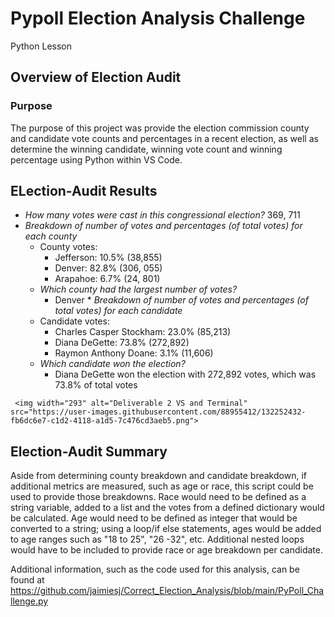 # Pypoll Election Analysis Challenge
Python Lesson

## Overview of Election Audit

### Purpose
The purpose of this project was provide the election commission county and candidate vote counts and percentages in a recent election, as well as determine the winning candidate, winning vote count and winning percentage using Python within VS Code.

## ELection-Audit Results
   * *How many votes were cast in this congressional election?* 369, 711
   *  *Breakdown of number of votes and percentages (of total votes) for each county*
      * County votes:
         * Jefferson: 10.5% (38,855)
         * Denver: 82.8% (306, 055)
         * Arapahoe: 6.7% (24, 801)
       * *Which county had the largest number of votes?*
          * Denver
    * *Breakdown of number of votes and percentages (of total votes) for each candidate*
      * Candidate votes:
        * Charles Casper Stockham: 23.0% (85,213)
        * Diana DeGette: 73.8% (272,892)
        * Raymon Anthony Doane: 3.1% (11,606)
      * *Which candidate won the election?*
        * Diana DeGette won the election with 272,892 votes, which was 73.8% of total votes

     <img width="293" alt="Deliverable 2 VS and Terminal" src="https://user-images.githubusercontent.com/88955412/132252432-fb6dc6e7-c1d2-4118-a1d5-7c476cd3aeb5.png">

## Election-Audit Summary
Aside from determining county breakdown and candidate breakdown, if additional metrics are measured, such as age or race, this script could be used to provide those breakdowns. Race would need to be defined as a string variable, added to a list and the votes from a defined dictionary would be calculated. Age would need to be defined as integer that would be converted to a string; using a loop/if else statements, ages would be added to age ranges such as "18 to 25", "26 -32", etc. Additional nested loops would have to be included to provide race or age breakdown per candidate.

Additional information, such as the code used for this analysis, can be found at
https://github.com/jaimiesj/Correct_Election_Analysis/blob/main/PyPoll_Challenge.py
